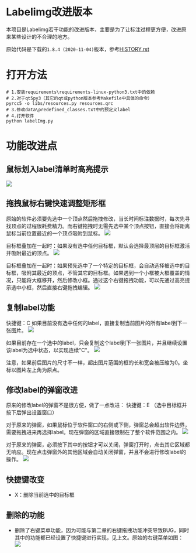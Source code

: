# Labelimg改进版本

本项目是Labelimg若干功能的改进版本，主要是为了让标注过程更方便，改进原来某些设计的不合理的地方。

原始代码是下载的`1.8.4 (2020-11-04)`版本，参考[HISTORY.rst](https://github.com/tzutalin/labelImg/blob/master/HISTORY.rst)

# 打开方法

```shell
# 1.安装requirements\requirements-linux-python3.txt中的依赖
# 2.对于qt5py3（其它的qt或python版本参考Makefile中具体的命令）
pyrcc5 -o libs/resources.py resources.qrc
# 3.修改data\predefined_classes.txt中的预定义label
# 4.打开软件
python labelImg.py
```

# 功能改进点

## 鼠标划入label清单时高亮提示

![](demo\label_list_highlight.gif)

## 拖拽鼠标右键快速调整矩形框

原始的软件必须要先选中一个顶点然后拖拽修改，当长时间标注数据时，每次先寻找顶点的过程很耗费精力。而右键拖拽时无需先选中某个顶点按钮，直接会将距离鼠标当前位置最近的一个顶点吸附到鼠标。
![](demo\drag_rect.gif)

目标框叠加在一起时：如果没有选中任何目标框，默认会选择最顶层的目标框激活并吸附最近的顶点。
![](demo\drag_rect1.gif)

目标框叠加在一起时：如果预先选中了一个特定的目标框，会自动选择被选中的目标框，吸附其最近的顶点，不管其它的目标框。如果遇到一个小框被大框覆盖的情况，只能将大框移开，然后修改小框。通过这个右键拖拽功能，可以先通过高亮提示选中小框，然后直接右键拖拽编辑。
![](demo\drag_rect2.gif)

## 复制label功能

快捷键：C
如果目前没有选中任何的label，直接复制当前图片的所有label到下一张图片。
![](demo\copy_all.gif)

如果目前存在一个选中的label，只会复制这个label到下一张图片，并且继续设置该label为选中状态，以实现连续"C"。
![](demo\copy_one.gif)

注意，如果前后图片的尺寸不一样，超出图片范围的框的长和宽会被压缩为0。坐标以图片左上角为原点。

## 修改label的弹窗改进

原来的修改label的弹窗不是很方便，做了一点改进：
快捷键：E  （选中目标框并按下后弹出设置窗口）

对于原来的弹窗，如果鼠标位于软件窗口的右侧或下侧，弹窗总会超出软件边界，需要拖拽进来再选择label。现在弹窗的区域直接限制在了整个软件范围之内。
![](demo\label_edit_area.gif)

对于原来的弹窗，必须按下其中的按钮才可以关闭，弹窗打开时，点击其它区域都无响应。现在点击弹窗外的其他区域会自动关闭弹窗，并且不会进行修改label的操作。
![](demo\label_edit_auto_close.gif)

## 快捷键改变

- X：删除当前选中的目标框

## 删除的功能

- 删除了右键菜单功能，因为可能与第二章的右键拖拽功能冲突导致BUG，同时其中的功能都已经设置了快捷键进行实现，见上文。原始的右键菜单如图：
![](demo\menu_original.png)
